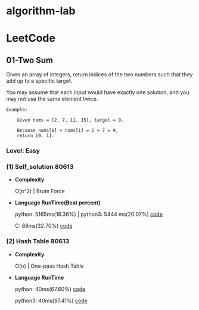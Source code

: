 # algorithm-lab


# LeetCode

## 01-Two Sum 
Given an array of integers, return indices of the two numbers such that they add up to a specific target.

You may assume that each input would have exactly one solution, and you may not use the same element twice.

	Example:

		Given nums = [2, 7, 11, 15], target = 9,

		Because nums[0] + nums[1] = 2 + 7 = 9,
		return [0, 1].
 	

### Level: Easy

### (1) Self_solution 80613 

 - **Complexity**
		
	O(n^2) | Brute Force

 - **Language RunTime(Beat percent)**
	
	python: 5165ms(18.36%) | python3: 5444 ms(20.07%)
[code](https://github.com/moka-x/algorithm-lab/blob/master/Leetcode/01-TwoSum/python_mk.py)

	C: 88ms(32.70%) 
[code](https://github.com/moka-x/algorithm-lab/blob/master/Leetcode/01-TwoSum/c_mk.c)

### (2) Hash Table 80613 
 - **Complexity**
		
	O(n) | One-pass Hash Table

 - **Language RunTime**
 	
	python: 40ms(67.60%) 
[code](https://github.com/moka-x/algorithm-lab/blob/master/Leetcode/01-TwoSum/python_hash.py)
   
    python3: 40ms(97.41%) 
[code](https://github.com/moka-x/algorithm-lab/blob/master/Leetcode/01-TwoSum/python3_hash.py)
 	
	

<!--
### **SourceCode**

  - **Brute Force**
 
 		
	python [code](https://github.com/moka-x/algorithm-lab/blob/master/Leetcode/01-TwoSum/python_mk.py)
 	
	c [code](https://github.com/moka-x/algorithm-lab/blob/master/Leetcode/01-TwoSum/c_mk.c)


`<blockquote>`

 
-->
